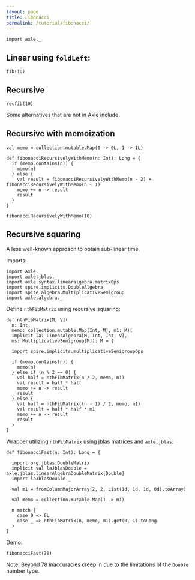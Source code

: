 ```yaml
---
layout: page
title: Fibonacci
permalink: /tutorial/fibonacci/
---
```



```tut:silent
import axle._
```

## Linear using `foldLeft`:

```tut:book
fib(10)
```

## Recursive

```tut:book
recfib(10)
```

Some alternatives that are not in Axle include

## Recursive with memoization

```tut:book
val memo = collection.mutable.Map(0 -> 0L, 1 -> 1L)

def fibonacciRecursivelyWithMemo(n: Int): Long = {
  if (memo.contains(n)) {
    memo(n)
  } else {
    val result = fibonacciRecursivelyWithMemo(n - 2) + fibonacciRecursivelyWithMemo(n - 1)
    memo += n -> result
    result
  }
}

fibonacciRecursivelyWithMemo(10)
```

## Recursive squaring

A less well-known approach to obtain sub-linear time.

Imports:

```tut:book
import axle._
import axle.jblas._
import axle.syntax.linearalgebra.matrixOps
import spire.implicits.DoubleAlgebra
import spire.algebra.MultiplicativeSemigroup
import axle.algebra._
```

Define `nthFibMatrix` using recursive squaring:

```tut:book
def nthFibMatrix[M, V](
  n: Int,
  memo: collection.mutable.Map[Int, M], m1: M)(
  implicit la: LinearAlgebra[M, Int, Int, V],
  ms: MultiplicativeSemigroup[M]): M = {

  import spire.implicits.multiplicativeSemigroupOps

  if (memo.contains(n)) {
    memo(n)
  } else if (n % 2 == 0) {
    val half = nthFibMatrix(n / 2, memo, m1)
    val result = half * half
    memo += n -> result
    result
  } else {
    val half = nthFibMatrix((n - 1) / 2, memo, m1)
    val result = half * half * m1
    memo += n -> result
    result
  }
}
```

Wrapper utilizing `nthFibMatrix` using jblas matrices and `axle.jblas`:

```tut:book
def fibonacciFast(n: Int): Long = {

  import org.jblas.DoubleMatrix
  implicit val laJblasDouble = axle.jblas.linearAlgebraDoubleMatrix[Double]
  import laJblasDouble._

  val m1 = fromColumnMajorArray(2, 2, List(1d, 1d, 1d, 0d).toArray)

  val memo = collection.mutable.Map(1 -> m1)

  n match {
    case 0 => 0L
    case _ => nthFibMatrix(n, memo, m1).get(0, 1).toLong
  }
}
```

Demo:

```tut:book
fibonacciFast(78)
```

Note: Beyond 78 inaccuracies creep in due to the limitations of the `Double` number type.
